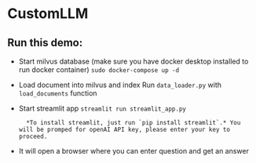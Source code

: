 # CustomLLM

## Run this demo:

- Start milvus database (make sure you have docker desktop installed to run docker container)
`sudo docker-compose up -d`

- Load document into milvus and index
Run `data_loader.py` with `load_documents` function

- Start streamlit app
`streamlit run streamlit_app.py`

        *To install streamlit, just run `pip install streamlit`.* You will be promped for openAI API key, please enter your key to proceed.

- It will open a browser where you can enter question and get an answer